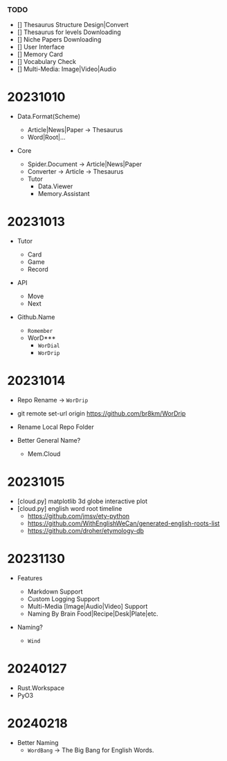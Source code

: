 
### TODO

- [] Thesaurus Structure Design|Convert
- [] Thesaurus for levels Downloading
- [] Niche Papers Downloading
- [] User Interface
- [] Memory Card
- [] Vocabulary Check
- [] Multi-Media: Image|Video|Audio


# 20231010

- Data.Format(Scheme)
	- Article|News|Paper -> Thesaurus
	- Word|Root|...

- Core
	- Spider.Document -> Article|News|Paper
	- Converter -> Article -> Thesaurus
	- Tutor
		- Data.Viewer
		- Memory.Assistant


# 20231013

- Tutor
	- Card
	- Game
	- Record

- API
	- Move
	- Next

- Github.Name
	- `Romember`
	- WorD***
		- `WorDial`
		- `WorDrip`

# 20231014

- Repo Rename -> `WorDrip`
- git remote set-url origin https://github.com/br8km/WorDrip
- Rename Local Repo Folder

- Better General Name?
	- Mem.Cloud



# 20231015

- [cloud.py] matplotlib 3d globe interactive plot
- [cloud.py] english word root timeline
	- https://github.com/jmsv/ety-python
	- https://github.com/WithEnglishWeCan/generated-english-roots-list
	- https://github.com/droher/etymology-db


# 20231130

- Features
	- Markdown Support
	- Custom Logging Support
	- Multi-Media [Image|Audio|Video] Support
	- Naming By Brain Food|Recipe|Desk|Plate|etc.

- Naming?
	- `Wind`



# 20240127

- Rust.Workspace
- PyO3

# 20240218

- Better Naming
	- `WordBang` -> The Big Bang for English Words.